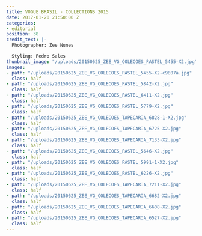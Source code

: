 ```yaml
---
title: VOGUE BRASIL - COLLECTIONS 2015
date: 2017-01-20 21:50:00 Z
categories:
- editorial
position: 38
credit_text: |-
  Photographer: Zee Nunes

  Styling: Pedro Sales
thumbnail_image: "/uploads/20150625_ZEE_VG_COLECOES_PASTEL_5455-X2.jpg"
images:
- path: "/uploads/20150625_ZEE_VG_COLECOES_PASTEL_5455-X2-c9807a.jpg"
  class: half
- path: "/uploads/20150625_ZEE_VG_COLECOES_PASTEL_5842-X2.jpg"
  class: half
- path: "/uploads/20150625_ZEE_VG_COLECOES_PASTEL_6411-X2.jpg"
  class: half
- path: "/uploads/20150625_ZEE_VG_COLECOES_PASTEL_5779-X2.jpg"
  class: half
- path: "/uploads/20150625_ZEE_VG_COLECOES_TAPECARIA_6828-1-X2.jpg"
  class: half
- path: "/uploads/20150625_ZEE_VG_COLECOES_TAPECARIA_6725-X2.jpg"
  class: half
- path: "/uploads/20150625_ZEE_VG_COLECOES_TAPECARIA_7133-X2.jpg"
  class: half
- path: "/uploads/20150625_ZEE_VG_COLECOES_PASTEL_5646-X2.jpg"
  class: half
- path: "/uploads/20150625_ZEE_VG_COLECOES_PASTEL_5991-1-X2.jpg"
  class: half
- path: "/uploads/20150625_ZEE_VG_COLECOES_PASTEL_6226-X2.jpg"
  class: half
- path: "/uploads/20150625_ZEE_VG_COLECOES_TAPECARIA_7211-X2.jpg"
  class: half
- path: "/uploads/20150625_ZEE_VG_COLECOES_TAPECARIA_6682-X2.jpg"
  class: half
- path: "/uploads/20150625_ZEE_VG_COLECOES_TAPECARIA_6608-X2.jpg"
  class: half
- path: "/uploads/20150625_ZEE_VG_COLECOES_TAPECARIA_6527-X2.jpg"
  class: half
---
```


